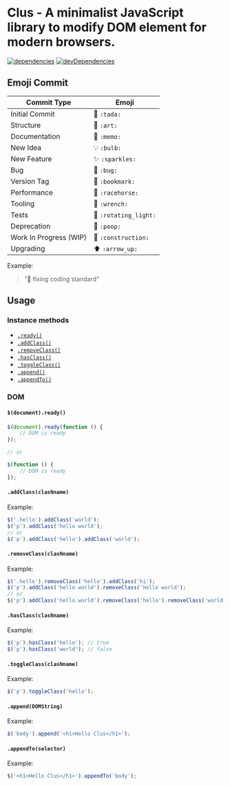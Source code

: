 # Clus - A minimalist JavaScript library to modify DOM element for modern browsers.

[![dependencies](https://david-dm.org/justclear/clus.svg)](https://david-dm.org/justclear/clus#info=dependencies&view=table)
[![devDependencies](https://david-dm.org/justclear/clus/dev-status.svg)](https://david-dm.org/justclear/clus#info=devDependencies&view=table)

## Emoji Commit

Commit Type             | Emoji
----------------------- | -------------
Initial Commit          | :tada: `:tada:`
Structure               | :art: `:art:`
Documentation           | :memo: `:memo:`
New Idea                | :bulb: `:bulb:`
New Feature             | :sparkles: `:sparkles:`
Bug                     | :bug: `:bug:`
Version Tag             | :bookmark: `:bookmark:`
Performance             | :racehorse: `:racehorse:`
Tooling                 | :wrench: `:wrench:`
Tests                   | :rotating_light: `:rotating_light:`
Deprecation             | :poop: `:poop:`
Work In Progress (WIP)  | :construction: `:construction:`
Upgrading               | :arrow_up: `:arrow_up:`

Example:

> ":art: fixing coding standard"

## Usage

### Instance methods

- <a href="#ready">`.ready()`</a>
- <a href="#add-class">`.addClass()`</a>
- <a href="#remove-class">`.removeClass()`</a>
- <a href="#has-class">`.hasClass()`</a>
- <a href="#toggle-class">`.toggleClass()`</a>
- <a href="#append">`.append()`</a>
- <a href="#append-to">`.appendTo()`</a>

### DOM

<a name="ready"></a>
#### `$(document).ready()`

```js
$(document).ready(function () {
    // DOM is ready
});

// or

$(function () {
    // DOM is ready
});
```

<a name="add-class"></a>
#### `.addClass(clasNname)`

Example:

```js
$('.hello').addClass('world');
$('p').addClass('hello world');
// or
$('p').addClass('hello').addClass('world');
```

<a name="remove-class"></a>
#### `.removeClass(clasNname)`

Example:

```js
$('.hello').removeClass('hello').addClass('hi');
$('p').addClass('hello world').removeClass('hello world');
// or
$('p').addClass('hello world').removeClass('hello').removeClass('world');
```

<a name="has-class"></a>
#### `.hasClass(clasNname)`

Example:

```js
$('p').hasClass('hello'); // true
$('p').hasClass('world'); // false
```

<a name="toggle-class"></a>
#### `.toggleClass(clasNname)`

Example:

```js
$('p').toggleClass('hello');
```

<a name="append"></a>
#### `.append(DOMString)`

Example:

```js
$('body').append('<h1>Hello Clus</h1>');
```

<a name="append-to"></a>
#### `.appendTo(selector)`

Example:

```js
$('<h1>Hello Clus</h1>').appendTo('body');
```
